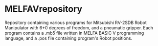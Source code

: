 # MELFAVrepository

Repository containing various programs for Mitsubishi RV-2SDB Robot Manipulator with 6+0 degrees of freedom, and a pneumatic gripper. Each program contains a .mb5 file written in MELFA BASIC V programming language, and a .pos file containing program's Robot positions.

